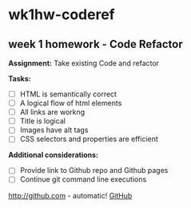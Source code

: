 # wk1hw-coderef 

## week 1 homework - Code Refactor

**Assignment:** Take existing Code and refactor

**Tasks:**

- [ ] HTML is semantically correct
- [ ] A logical flow of html elements
- [ ] All links are workng
- [ ] Title is logical
- [ ] Images have alt tags
- [ ] CSS selectors and properties are efficient

**Additional considerations:**

- [ ] Provide link to Github repo and Github pages
- [ ] Continue git command line executions

http://github.com - automatic!
[GitHub](http://github.com)